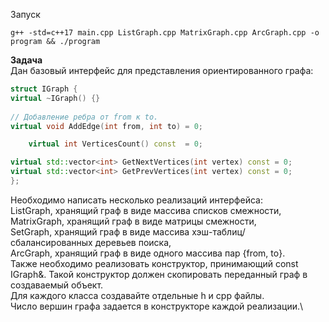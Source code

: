 Запуск
```shell
g++ -std=c++17 main.cpp ListGraph.cpp MatrixGraph.cpp ArcGraph.cpp -o program && ./program
```

**Задача**\
Дан базовый интерфейс для представления ориентированного графа:
```C++
struct IGraph {
virtual ~IGraph() {}
	
// Добавление ребра от from к to.
virtual void AddEdge(int from, int to) = 0;

	virtual int VerticesCount() const  = 0;

virtual std::vector<int> GetNextVertices(int vertex) const = 0;
virtual std::vector<int> GetPrevVertices(int vertex) const = 0;
};
```
Необходимо написать несколько реализаций интерфейса:\
ListGraph, хранящий граф в виде массива списков смежности,\
MatrixGraph, хранящий граф в виде матрицы смежности,\
SetGraph, хранящий граф в виде массива хэш-таблиц/сбалансированных деревьев поиска,\
ArcGraph, хранящий граф в виде одного массива пар {from, to}.\
Также необходимо реализовать конструктор, принимающий const IGraph&. Такой конструктор должен скопировать переданный граф в создаваемый объект.\
Для каждого класса создавайте отдельные h и cpp файлы.\
Число вершин графа задается в конструкторе каждой реализации.\
